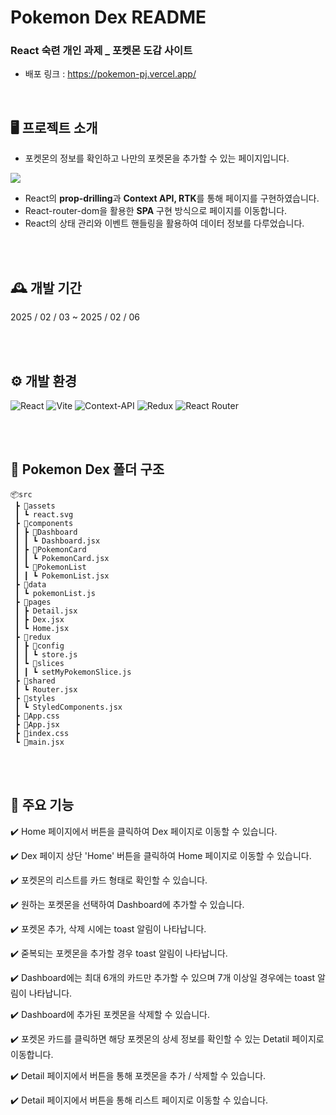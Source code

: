 # Pokemon Dex README

### React 숙련 개인 과제 \_ 포켓몬 도감 사이트

- 배포 링크 : https://pokemon-pj.vercel.app/

<br />

## 🖥️ 프로젝트 소개

- 포켓몬의 정보를 확인하고 나만의 포켓몬을 추가할 수 있는 페이지입니다.

<img src="readme.png"/>

- React의 **prop-drilling**과 **Context API, RTK**를 통해 페이지를 구현하였습니다.
- React-router-dom을 활용한 **SPA** 구현 방식으로 페이지를 이동합니다.
- React의 상태 관리와 이벤트 핸들링을 활용하여 데이터 정보를 다루었습니다.

<br />
<br />

## 🕰️ 개발 기간

2025 / 02 / 03 ~ 2025 / 02 / 06

<br />
<br />

## ⚙️ 개발 환경

![React](https://img.shields.io/badge/react-%2320232a.svg?style=for-the-badge&logo=react&logoColor=%2361DAFB)
![Vite](https://img.shields.io/badge/vite-%23646CFF.svg?style=for-the-badge&logo=vite&logoColor=white)
![Context-API](https://img.shields.io/badge/Context--Api-000000?style=for-the-badge&logo=react)
![Redux](https://img.shields.io/badge/redux-%23593d88.svg?style=for-the-badge&logo=redux&logoColor=white)
![React Router](https://img.shields.io/badge/React_Router-CA4245?style=for-the-badge&logo=react-router&logoColor=white)

<br />
<br />

## 📁 Pokemon Dex 폴더 구조

```
📦src
 ┣ 📂assets
 ┃ ┗ react.svg
 ┣ 📂components
 ┃ ┣ 📂Dashboard
 ┃ ┃ ┗ Dashboard.jsx
 ┃ ┣ 📂PokemonCard
 ┃ ┃ ┗ PokemonCard.jsx
 ┃ ┗ 📂PokemonList
 ┃ ┃ ┗ PokemonList.jsx
 ┣ 📂data
 ┃ ┗ pokemonList.js
 ┣ 📂pages
 ┃ ┣ Detail.jsx
 ┃ ┣ Dex.jsx
 ┃ ┗ Home.jsx
 ┣ 📂redux
 ┃ ┣ 📂config
 ┃ ┃ ┗ store.js
 ┃ ┗ 📂slices
 ┃ ┃ ┗ setMyPokemonSlice.js
 ┣ 📂shared
 ┃ ┗ Router.jsx
 ┣ 📂styles
 ┃ ┗ StyledComponents.jsx
 ┣ 📜App.css
 ┣ 📜App.jsx
 ┣ 📜index.css
 ┗ 📜main.jsx
```

<br />
<br />

## 📌 주요 기능

✔️ Home 페이지에서 버튼을 클릭하여 Dex 페이지로 이동할 수 있습니다.

✔️ Dex 페이지 상단 'Home' 버튼을 클릭하여 Home 페이지로 이동할 수 있습니다.

✔️ 포켓몬의 리스트를 카드 형태로 확인할 수 있습니다.

✔️ 원하는 포켓몬을 선택하여 Dashboard에 추가할 수 있습니다.

✔️ 포켓몬 추가, 삭제 시에는 toast 알림이 나타납니다.

✔️ 줃복되는 포켓몬을 추가할 경우 toast 알림이 나타납니다.

✔️ Dashboard에는 최대 6개의 카드만 추가할 수 있으며 7개 이상일 경우에는 toast 알림이 나타납니다.

✔️ Dashboard에 추가된 포켓몬을 삭제할 수 있습니다.

✔️ 포켓몬 카드를 클릭하면 해당 포켓몬의 상세 정보를 확인할 수 있는 Detatil 페이지로 이동합니다.

✔️ Detail 페이지에서 버튼을 통해 포켓몬을 추가 / 삭제할 수 있습니다.

✔️ Detail 페이지에서 버튼을 통해 리스트 페이지로 이동할 수 있습니다.
